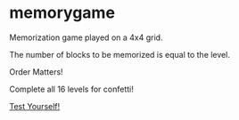# memorygame

Memorization game played on a 4x4 grid.

The number of blocks to be memorized is equal to the level.

Order Matters!

Complete all 16 levels for confetti!

[Test Yourself!](https://baboyachoch.github.io/memorygame/)



